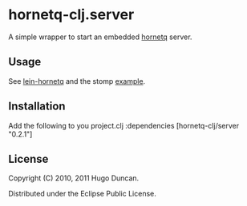 # hornetq-clj.server

A simple wrapper to start an embedded [hornetq](http://www.jboss.org/hornetq) server.

## Usage

See
[lein-hornetq](http://github.com/hugoduncan/hornetq-clj/tree/master/lein-hornetq/)
and the stomp
[example](http://github.com/hugoduncan/hornetq-clj/tree/master/stomp-example/).

## Installation

Add the following to you project.clj :dependencies
    [hornetq-clj/server "0.2.1"]

## License

Copyright (C) 2010, 2011 Hugo Duncan.

Distributed under the Eclipse Public License.
